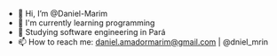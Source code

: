 - 👋 Hi, I’m @Daniel-Marim
- 🌱 I'm currently learning programming
- 🌱 Studying software engineering in Pará
- 📫 How to reach me: daniel.amadormarim@gmail.com | @dniel_mrin


